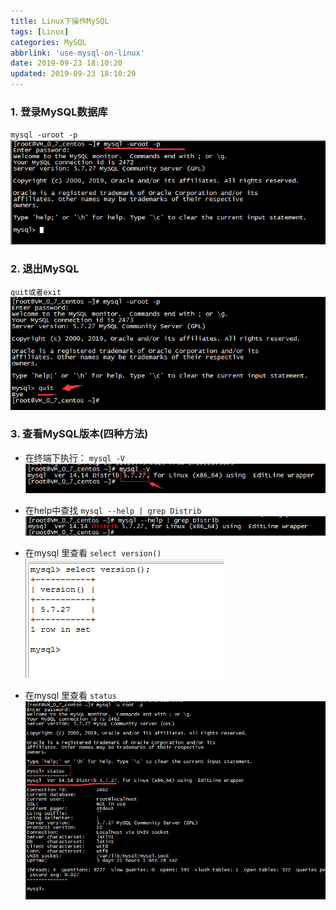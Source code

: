 ```yaml
---
title: Linux下操作MySQL
tags: [Linux]
categories: MySQL
abbrlink: 'use-mysql-on-linux'
date: 2019-09-23 18:10:20
updated: 2019-09-23 18:10:20
---
```

### 1. 登录MySQL数据库
`mysql -uroot -p`
![](/images/use_mysql_on_linux_1.png)

### 2. 退出MySQL
`quit或者exit`
![](/images/use_mysql_on_linux_2.png)

### 3. 查看MySQL版本(四种方法)

- 在终端下执行： `mysql -V`
![](/images/show_mysql_version_on_linux_1.png)

- 在help中查找 `mysql --help | grep Distrib`
![](/images/show_mysql_version_on_linux_2.png)

- 在mysql 里查看 `select version()`
![](/images/show_mysql_version_on_linux_3.png)

- 在mysql 里查看 `status`
![](/images/show_mysql_version_on_linux_4.png)